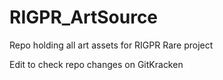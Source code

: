 # RIGPR_ArtSource
Repo holding all art assets for RIGPR Rare project

Edit to check repo changes on GitKracken
